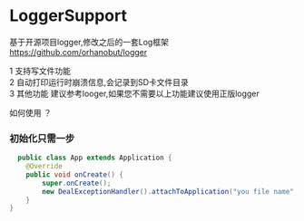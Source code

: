 # LoggerSupport

基于开源项目logger,修改之后的一套Log框架 <br>
https://github.com/orhanobut/logger <br>

1 支持写文件功能 <br>
2 自动打印运行时崩溃信息,会记录到SD卡文件目录 <br>
3 其他功能 建议参考looger,如果您不需要以上功能建议使用正版logger <br>

如何使用 ？<br>
### 初始化只需一步
```java
  public class App extends Application {
    @Override
    public void onCreate() {
        super.onCreate();
        new DealExceptionHandler().attachToApplication("you file name",true);
    }
}
```

